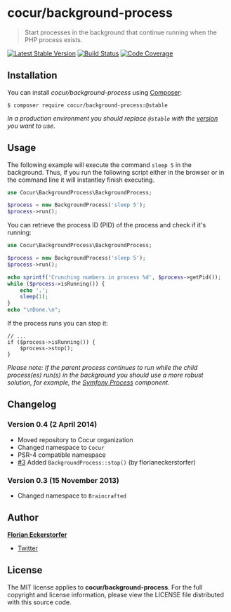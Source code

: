 cocur/background-process
===================

> Start processes in the background that continue running when the PHP process exists.

[![Latest Stable Version](http://img.shields.io/packagist/v/cocur/background-process.svg)](https://packagist.org/packages/cocur/background-process)
[![Build Status](http://img.shields.io/travis/cocur/background-process.svg)](https://travis-ci.org/cocur/background-process)
[![Code Coverage](http://img.shields.io/coveralls/cocur/background-process.svg)](https://coveralls.io/r/cocur/background-process)


Installation
------------

You can install *cocur/background-process* using [Composer](http://getcomposer.org):

```shell
$ composer require cocur/background-process:@stable
```

*In a production environment you should replace `@stable` with the [version](https://github.com/cocur/watchman/releases) you want to use.*


Usage
-----

The following example will execute the command `sleep 5` in the background. Thus, if you run the following script either in the browser or in the command line it will instantley finish executing.

```php
use Cocur\BackgroundProcess\BackgroundProcess;

$process = new BackgroundProcess('sleep 5');
$process->run();
```

You can retrieve the process ID (PID) of the process and check if it's running:

```php
use Cocur\BackgroundProcess\BackgroundProcess;

$process = new BackgroundProcess('sleep 5');
$process->run();

echo sprintf('Crunching numbers in process %d', $process->getPid());
while ($process->isRunning()) {
    echo '.';
    sleep(1);
}
echo "\nDone.\n";
```

If the process runs you can stop it:

```
// ...
if ($process->isRunning()) {
    $process->stop();
}
```

*Please note: If the parent process continues to run while the child process(es) run(s) in the background you should use a more robust solution, for example, the [Symfony Process](https://github.com/symfony/Process) component.*


Changelog
---------

### Version 0.4 (2 April 2014)

- Moved repository to Cocur organization
- Changed namespace to `Cocur`
- PSR-4 compatible namespace
- [#3](https://github.com/cocur/background-process/pull/3) Added `BackgroundProcess::stop()` (by florianeckerstorfer)

### Version 0.3 (15 November 2013)

- Changed namespace to `Braincrafted`


Author
------

[**Florian Eckerstorfer**](http://florian.ec)

- [Twitter](http://twitter.com/Florian_)


License
-------

The MIT license applies to **cocur/background-process**. For the full copyright and license information, please view the LICENSE file distributed with this source code.

